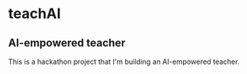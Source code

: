 # teachAI
## AI-empowered teacher 

This is a hackathon project that I'm building an AI-empowered teacher. 
